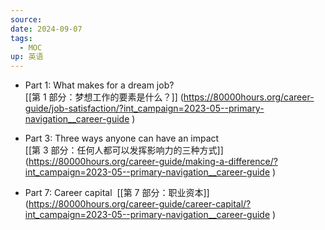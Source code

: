 ```yaml
---
source: 
date: 2024-09-07
tags:
  - MOC
up: 英语
---
```



- Part 1: What makes for a dream job?  
    [[第 1 部分：梦想工作的要素是什么？]] (https://80000hours.org/career-guide/job-satisfaction/?int_campaign=2023-05--primary-navigation__career-guide )

- Part 3: Three ways anyone can have an impact  
    [[第 3 部分：任何人都可以发挥影响力的三种方式]] (https://80000hours.org/career-guide/making-a-difference/?int_campaign=2023-05--primary-navigation__career-guide )

- Part 7: Career capital 
	[[第 7 部分：职业资本]] (https://80000hours.org/career-guide/career-capital/?int_campaign=2023-05--primary-navigation__career-guide )